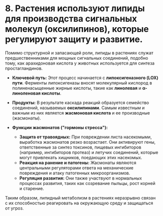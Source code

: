 # 8. Растения используют липиды для производства сигнальных молекул (оксилипинов), которые регулируют защиту и развитие.

Помимо структурной и запасающей роли, липиды в растениях служат предшественниками для мощных сигнальных соединений, подобно тому, как арахидоновая кислота у животных используется для синтеза простагландинов.

*   **Ключевой путь:** Этот процесс начинается с **липоксигеназного (LOX) пути**. Ферменты липоксигеназы вносят молекулярный кислород в полиненасыщенные жирные кислоты, такие как **линолевая** и **α-линоленовая кислоты**.

*   **Продукты:** В результате каскада реакций образуется семейство соединений, называемых **оксилипинами**. Самым известным и важным из них является **жасмоновая кислота** и ее производные (жасмонаты).

*   **Функции жасмонатов ("гормоны стресса"):**
    *   **Защита от травоядных:** При повреждении листа насекомыми, выработка жасмонатов резко возрастает. Они активируют гены, ответственные за синтез токсинов, пищевых ингибиторов (например, ингибиторов протеаз) и летучих соединений, которые могут привлекать хищников, поедающих этих насекомых.
    *   **Реакция на ранение и патогены:** Жасмонаты являются центральными регуляторами ответа на механические повреждения и атаку патогенных микроорганизмов.
    *   **Регуляция развития:** Они также участвуют в нормальных процессах развития, таких как созревание пыльцы, рост корней и старение.

Таким образом, липидный метаболизм в растениях неразрывно связан с их способностью реагировать на окружающую среду и защищаться от угроз.